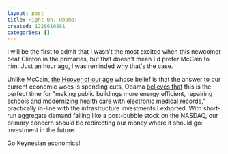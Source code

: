 ```yaml
---
layout: post
title: Right On, Obama!
created: 1228610881
categories: []
---
```

I will be the first to admit that I wasn't the most excited when this newcomer beat Clinton in the primaries, but that doesn't mean I'd prefer McCain to him. Just an hour ago, I was reminded why that's the case.

Unlike McCain, <a href="node/389">the Hoover of our age</a> whose belief is that the answer to our current economic woes is spending cuts, Obama <a href="http://www.bloomberg.com/apps/news?pid=20601087&sid=aBcPiaRqqffg">believes that</a> this is the perfect time for "making public buildings more energy efficient, repairing schools and modernizing health care with electronic medical records," practically in-line with the infrastructure investments I exhorted. With short-run aggregate demand falling like a post-bubble stock on the NASDAQ, our primary concern should be redirecting our money where it should go: investment in the future.

Go Keynesian economics!
